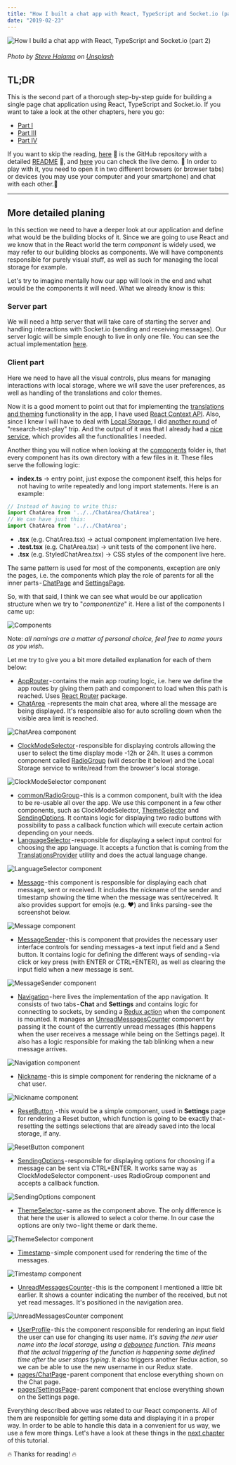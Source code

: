 ```yaml
---
title: "How I built a chat app with React, TypeScript and Socket.io (part 2)"
date: "2019-02-23"
---
```


![How I build a chat app with React, TypeScript and Socket.io (part 2)](../how-i-built-chat-app-with-react-and-typescript-part1/how-i-build-a-chat-app-head.jpeg)
###### Photo by [Steve Halama](https://unsplash.com/photos/Yhc7YGZlz3g?utm_source=unsplash&utm_medium=referral&utm_content=creditCopyText) on [Unsplash](https://unsplash.com/search/photos/coding-chat-application?utm_source=unsplash&utm_medium=referral&utm_content=creditCopyText)


## TL;DR
This is the second part of a thorough step-by-step guide for building a single page chat application using React, TypeScript and Socket.io. If you want to take a look at the other chapters, here you go:
 - [Part I](https://mihail-gaberov.eu/how-i-build-chat-app-with-react-and-typescript-part1/)
 - [Part III](https://mihail-gaberov.eu/how-i-build-chat-app-with-react-and-typescript-part3/)
 - [Part IV](https://mihail-gaberov.eu/how-i-build-chat-app-with-react-and-typescript-part4/)

If you want to skip the reading, [here](https://github.com/mihailgaberov/chat) 💁 is the GitHub repository with a detailed [README](https://github.com/mihailgaberov/chat/blob/master/README.md) 🙌, and [here](https://mihails-chat.herokuapp.com/#/chat) you can check the live demo. 🎀 In order to play with it, you need to open it in two different browsers (or browser tabs) or devices (you may use your computer and your smartphone) and chat with each other.🎀

---

## More detailed planing
In this section we need to have a deeper look at our application and define what would be the building blocks of it. Since we are going to use React and we know that in the React world the term _component_ is widely used, we may refer to our building blocks as components. We will have components responsible for purely visual stuff, as well as such for managing the local storage for example.

Let's try to imagine mentally how our app will look in the end and what would be the components it will need. What we already know is this:

### Server part
We will need a http server that will take care of starting the server and handling interactions with Socket.io (sending and receiving messages). Our server logic will be simple enough to live in only one file. You can see the actual implementation [here](https://github.com/mihailgaberov/chat/blob/master/server/index.js).

### Client part
Here we need to have all the visual controls, plus means for managing interactions with local storage, where we will save the user preferences, as well as handling of the translations and color themes.

Now it is a good moment to point out that for implementing the [translations and theming](https://github.com/mihailgaberov/chat/blob/master/src/utilities/TranslationsProvider.tsx) functionality in the app, I have used [React Context API](https://reactjs.org/docs/context.html). Also, since I knew I will have to deal with [Local Storage](https://developer.mozilla.org/en-US/docs/Web/API/Window/localStorage), I did [another round](https://github.com/mihailgaberov/misc/tree/master/manage-local-storage-with-typescript) of "research-test-play" trip. And the output of it was that I already had a [nice service](https://github.com/mihailgaberov/chat/blob/master/src/utilities/localStorageService.ts), which provides all the functionalities I needed.

Another thing you will notice when looking at the [components](https://github.com/mihailgaberov/chat/tree/master/src/components) folder is, that every component has its own directory with a few files in it. These files serve the following logic:

 - __index.ts__ → entry point, just expose the component itself, this helps for not having to write repeatedly and long import statements. Here is an example:
```jsx 
// Instead of having to write this:
import ChatArea from '../../ChatArea/ChatArea';
// We can have just this:
import ChatArea from '../../ChatArea';
```
 - __<ComponentName>.tsx__ (e.g. ChatArea.tsx) → actual component implementation live here.
 - __<ComponentName>.test.tsx__ (e.g. ChatArea.tsx) → unit tests of the component live here.
 - __<StyledComponentName>.tsx__ (e.g. StyledChatArea.tsx) → CSS styles of the component live here.
 
 The same pattern is used for most of the components, exception are only the pages, i.e. the components which play the role of parents for all the inner parts - [ChatPage](https://github.com/mihailgaberov/chat/tree/master/src/components/pages/Chat) and [SettingsPage](https://github.com/mihailgaberov/chat/tree/master/src/components/pages/Settings).
 
 So, with that said, I think we can see what would be our application structure when we try to "_componentize_" it. Here a list of the components I came up:
 
![Components](./1.png)

Note: _all namings are a matter of personal choice, feel free to name yours as you wish_.

Let me try to give you a bit more detailed explanation for each of them below:

 - [AppRouter](https://github.com/mihailgaberov/chat/tree/master/src/components/AppRouter) - contains the main app routing logic, i.e. here we define the app routes by giving them path and component to load when this path is reached. Uses [React Router](https://reacttraining.com/react-router/web/guides/philosophy) package.
 - [ChatArea ](https://github.com/mihailgaberov/chat/tree/master/src/components/ChatArea) - represents the main chat area, where all the message are being displayed. It's responsible also for auto scrolling down when the visible area limit is reached.
 
 ![ChatArea component](./2.png)
 
 - [ClockModeSelector](https://github.com/mihailgaberov/chat/tree/master/src/components/ClockModeSelector) - responsible for displaying controls allowing the user to select the time display mode -12h or 24h. It uses a common component called [RadioGroup](https://github.com/mihailgaberov/chat/tree/master/src/components/common/RadioGroup) (will describe it below) and the Local Storage service to write/read from the browser's local storage. 

![ClockModeSelector component](./3.png)

 - [common/RadioGroup](https://github.com/mihailgaberov/chat/tree/master/src/components/common/RadioGroup) - this is a common component, built with the idea to be re-usable all over the app. We use this component in a few other components, such as ClockModeSelector, [ThemeSelector](https://github.com/mihailgaberov/chat/tree/master/src/components/ThemeSelector) and [SendingOptions](https://github.com/mihailgaberov/chat/tree/master/src/components/SendingOptions). It contains logic for displaying two radio buttons with possibility to pass a callback function which will execute certain action depending on your needs.
 - [LanguageSelector](https://github.com/mihailgaberov/chat/tree/master/src/components/LanguageSelector) - responsible for displaying a select input control for choosing the app language. It accepts a function that is coming from the [TranslationsProvider](https://github.com/mihailgaberov/chat/blob/master/src/utilities/TranslationsProvider.tsx) utility and does the actual language change.

![LanguageSelector component](./4.png)

 - [Message](https://github.com/mihailgaberov/chat/tree/master/src/components/Message) - this component is responsible for displaying each chat message, sent or received. It includes the nickname of the sender and timestamp showing the time when the message was sent/received. It also provides support for emojis (e.g. ❤️) and links parsing - see the screenshot below.

![Message component](./5.png)

- [MessageSender](https://github.com/mihailgaberov/chat/tree/master/src/components/MessageSender) - this is component that provides the necessary user interface controls for sending messages - a text input field and a Send button. It contains logic for defining the different ways of sending - via click or key press (with ENTER or CTRL+ENTER), as well as clearing the input field when a new message is sent.

![MessageSender component](./6.png)

 - [Navigation](https://github.com/mihailgaberov/chat/tree/master/src/components/Navigation) - here lives the implementation of the app navigation. It consists of two tabs - __Chat__ and __Settings__ and contains logic for connecting to sockets, by sending a [Redux action](https://redux.js.org/basics/actions) when the component is mounted. It manages an [UnreadMessagesCounter](https://github.com/mihailgaberov/chat/tree/master/src/components/UnreadMessagesCounter) component by passing it the count of the currently unread messages (this happens when the user receives a message while being on the Settings page). It also has a logic responsible for making the tab blinking when a new message arrives.

![Navigation component](./7.png)

 - [Nickname](https://github.com/mihailgaberov/chat/tree/master/src/components/Nickname) - this is simple component for rendering the nickname of a chat user.
 
 ![Nickname component](./8.png)

 - [ResetButton ](https://github.com/mihailgaberov/chat/tree/master/src/components/ResetButton) - this would be a simple component, used in __Settings__ page for rendering a Reset button, which function is going to be exactly that - resetting the settings selections that are already saved into the local storage, if any.

 ![ResetButton component](./9.png)

 - [SendingOptions](https://github.com/mihailgaberov/chat/tree/master/src/components/SendingOptions) - responsible for displaying options for choosing if a message can be sent via CTRL+ENTER. It works same way as ClockModeSelector component - uses RadioGroup component and accepts a callback function.
 
![SendingOptions component](./10.png)

 - [ThemeSelector](https://github.com/mihailgaberov/chat/tree/master/src/components/ThemeSelector) - same as the component above. The only difference is that here the user is allowed to select a color theme. In our case the options are only two - light theme or dark theme.

![ThemeSelector component](./11.png)

 - [Timestamp](https://github.com/mihailgaberov/chat/tree/master/src/components/Timestamp) - simple component used for rendering the time of the messages.

![Timestamp component](./12.png)

 - [UnreadMessagesCounter](https://github.com/mihailgaberov/chat/tree/master/src/components/UnreadMessagesCounter) - this is the component I mentioned a little bit earlier. It shows a counter indicating the number of the received, but not yet read messages. It's positioned in the navigation area.

![UnreadMessagesCounter component](./13.png)

 - [UserProfile](https://github.com/mihailgaberov/chat/tree/master/src/components/UserProfile) - this the component responsible for rendering an input field the user can use for changing its user name. _It's saving the new user name into the local storage, using a [debounce](https://lodash.com/docs/4.17.11#debounce) function. This means that the actual triggering of the function is happening some defined time after the user stops typing_. It also triggers another Redux action, so we can be able to use the new username in our Redux state.
 - [pages/ChatPage](https://github.com/mihailgaberov/chat/tree/master/src/components/pages/Chat) - parent component that enclose everything shown on the Chat page.
 - [pages/SettingsPage](https://github.com/mihailgaberov/chat/tree/master/src/components/pages/Settings) - parent component that enclose everything shown on the Settings page.

Everything described above was related to our React components. All of them are responsible for getting some data and displaying it in a proper way. In order to be able to handle this data in a convenient for us way, we use a few more things. Let's have a look at these things in the [next chapter](https://mihail-gaberov.eu/how-i-build-chat-app-with-react-and-typescript-part3/) of this tutorial.

🔥 Thanks for reading! 🔥
